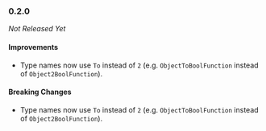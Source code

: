 ### 0.2.0

_Not Released Yet_

#### Improvements

- Type names now use `To` instead of `2` (e.g. `ObjectToBoolFunction` instead of `Object2BoolFunction`).

#### Breaking Changes

- Type names now use `To` instead of `2` (e.g. `ObjectToBoolFunction` instead of `Object2BoolFunction`).